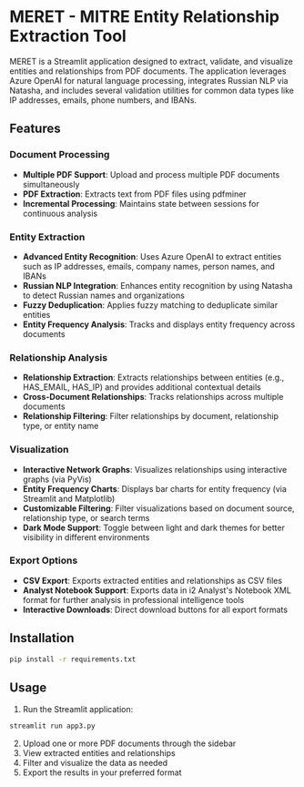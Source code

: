 # MERET - MITRE Entity Relationship Extraction Tool

MERET is a Streamlit application designed to extract, validate, and visualize entities and relationships from PDF documents. The application leverages Azure OpenAI for natural language processing, integrates Russian NLP via Natasha, and includes several validation utilities for common data types like IP addresses, emails, phone numbers, and IBANs.

## Features

### Document Processing
- **Multiple PDF Support**: Upload and process multiple PDF documents simultaneously
- **PDF Extraction**: Extracts text from PDF files using pdfminer
- **Incremental Processing**: Maintains state between sessions for continuous analysis

### Entity Extraction
- **Advanced Entity Recognition**: Uses Azure OpenAI to extract entities such as IP addresses, emails, company names, person names, and IBANs
- **Russian NLP Integration**: Enhances entity recognition by using Natasha to detect Russian names and organizations
- **Fuzzy Deduplication**: Applies fuzzy matching to deduplicate similar entities
- **Entity Frequency Analysis**: Tracks and displays entity frequency across documents

### Relationship Analysis
- **Relationship Extraction**: Extracts relationships between entities (e.g., HAS_EMAIL, HAS_IP) and provides additional contextual details
- **Cross-Document Relationships**: Tracks relationships across multiple documents
- **Relationship Filtering**: Filter relationships by document, relationship type, or entity name

### Visualization
- **Interactive Network Graphs**: Visualizes relationships using interactive graphs (via PyVis)
- **Entity Frequency Charts**: Displays bar charts for entity frequency (via Streamlit and Matplotlib)
- **Customizable Filtering**: Filter visualizations based on document source, relationship type, or search terms
- **Dark Mode Support**: Toggle between light and dark themes for better visibility in different environments

### Export Options
- **CSV Export**: Exports extracted entities and relationships as CSV files
- **Analyst Notebook Support**: Exports data in i2 Analyst's Notebook XML format for further analysis in professional intelligence tools
- **Interactive Downloads**: Direct download buttons for all export formats

## Installation

```bash
pip install -r requirements.txt
```

## Usage

1. Run the Streamlit application:
```bash
streamlit run app3.py
```

2. Upload one or more PDF documents through the sidebar
3. View extracted entities and relationships
4. Filter and visualize the data as needed
5. Export the results in your preferred format

